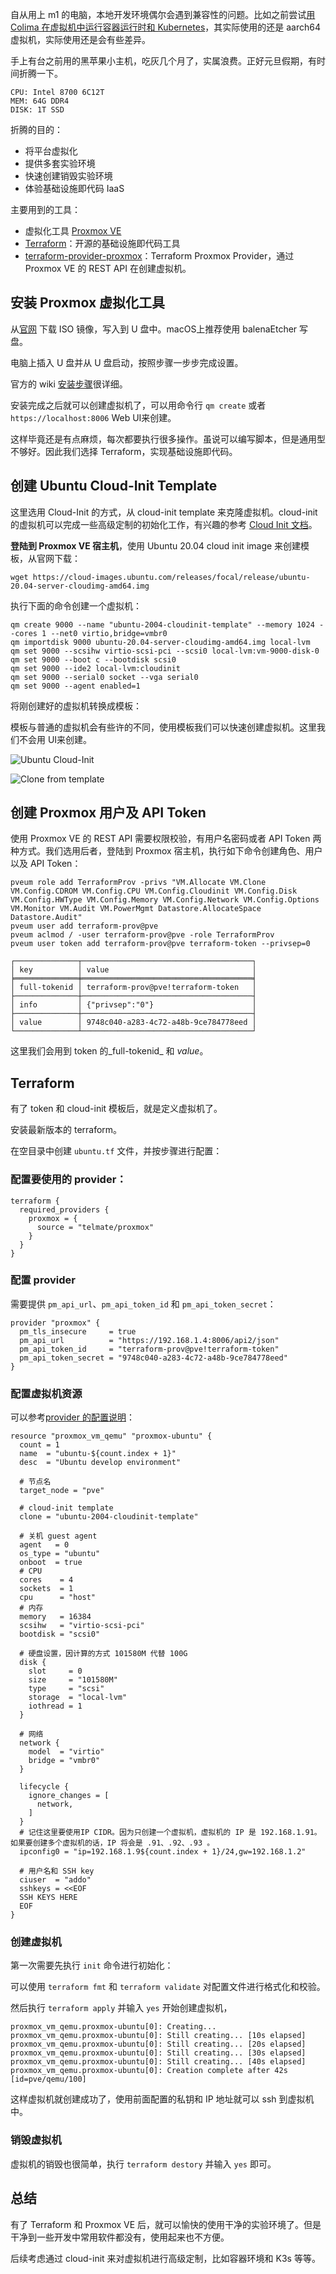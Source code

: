 自从用上 m1 的电脑，本地开发环境偶尔会遇到兼容性的问题。比如之前尝试[用 Colima 在虚拟机中运行容器运行时和 Kubernetes](https://mp.weixin.qq.com/s/V9dTD3R6ApnW3b1DebzdEg)，其实际使用的还是 aarch64 虚拟机，实际使用还是会有些差异。

手上有台之前用的黑苹果小主机，吃灰几个月了，实属浪费。正好元旦假期，有时间折腾一下。

```
CPU: Intel 8700 6C12T
MEM: 64G DDR4
DISK: 1T SSD
```

折腾的目的：

-   将平台虚拟化
-   提供多套实验环境
-   快速创建销毁实验环境
-   体验基础设施即代码 IaaS

主要用到的工具：

-   虚拟化工具 [Proxmox VE](https://www.proxmox.com/en/proxmox-ve)
-   [Terraform](https://www.terraform.io/)：开源的基础设施即代码工具
-   [terraform-provider-proxmox](https://github.com/Telmate/terraform-provider-proxmox)：Terraform Proxmox Provider，通过 Proxmox VE 的 REST API 在创建虚拟机。

## 安装 Proxmox 虚拟化工具

从[官网](https://www.proxmox.com/en/downloads/category/proxmox-virtual-environment) 下载 ISO 镜像，写入到 U 盘中。macOS上推荐使用 balenaEtcher 写盘。

电脑上插入 U 盘并从 U 盘启动，按照步骤一步步完成设置。

官方的 wiki [安装步骤](https://pve.proxmox.com/wiki/Installation)很详细。

安装完成之后就可以创建虚拟机了，可以用命令行 `qm create` 或者 `https://localhost:8006` Web UI来创建。

这样毕竟还是有点麻烦，每次都要执行很多操作。虽说可以编写脚本，但是通用型不够好。因此我们选择 Terraform，实现基础设施即代码。

## 创建 Ubuntu Cloud-Init Template

这里选用 Cloud-Init 的方式，从 cloud-init template 来克隆虚拟机。cloud-init 的虚拟机可以完成一些高级定制的初始化工作，有兴趣的参考 [Cloud Init 文档](https://cloudinit.readthedocs.io/en/latest/topics/examples.html)。

**登陆到 Proxmox VE 宿主机**，使用 Ubuntu 20.04 cloud init image 来创建模板，从官网下载：

```
wget https://cloud-images.ubuntu.com/releases/focal/release/ubuntu-20.04-server-cloudimg-amd64.img
```

执行下面的命令创建一个虚拟机：

```
qm create 9000 --name "ubuntu-2004-cloudinit-template" --memory 1024 --cores 1 --net0 virtio,bridge=vmbr0
qm importdisk 9000 ubuntu-20.04-server-cloudimg-amd64.img local-lvm
qm set 9000 --scsihw virtio-scsi-pci --scsi0 local-lvm:vm-9000-disk-0
qm set 9000 --boot c --bootdisk scsi0
qm set 9000 --ide2 local-lvm:cloudinit
qm set 9000 --serial0 socket --vga serial0
qm set 9000 --agent enabled=1
```

将刚创建好的虚拟机转换成模板：

模板与普通的虚拟机会有些许的不同，使用模板我们可以快速创建虚拟机。这里我们不会用 UI来创建。

![Ubuntu Cloud-Init](https://atbug.oss-cn-hangzhou.aliyuncs.com/2022/01/03/20220102-at-104523.png)

![Clone from template](https://atbug.oss-cn-hangzhou.aliyuncs.com/2022/01/03/20220102-at-104604.png)

## 创建 Proxmox 用户及 API Token

使用 Proxmox VE 的 REST API 需要权限校验，有用户名密码或者 API Token 两种方式。我们选用后者，登陆到 Proxmox 宿主机，执行如下命令创建角色、用户以及 API Token：

```
pveum role add TerraformProv -privs "VM.Allocate VM.Clone VM.Config.CDROM VM.Config.CPU VM.Config.Cloudinit VM.Config.Disk VM.Config.HWType VM.Config.Memory VM.Config.Network VM.Config.Options VM.Monitor VM.Audit VM.PowerMgmt Datastore.AllocateSpace Datastore.Audit"
pveum user add terraform-prov@pve
pveum aclmod / -user terraform-prov@pve -role TerraformProv
pveum user token add terraform-prov@pve terraform-token --privsep=0

┌──────────────┬──────────────────────────────────────┐
│ key          │ value                                │
╞══════════════╪══════════════════════════════════════╡
│ full-tokenid │ terraform-prov@pve!terraform-token   │
├──────────────┼──────────────────────────────────────┤
│ info         │ {"privsep":"0"}                      │
├──────────────┼──────────────────────────────────────┤
│ value        │ 9748c040-a283-4c72-a48b-9ce784778eed │
└──────────────┴──────────────────────────────────────┘
```

这里我们会用到 token 的_full-tokenid_ 和 _value_。

## Terraform

有了 token 和 cloud-init 模板后，就是定义虚拟机了。

安装最新版本的 terraform。

在空目录中创建 `ubuntu.tf` 文件，并按步骤进行配置：

### 配置要使用的 provider：

```
terraform {
  required_providers {
    proxmox = {
      source = "telmate/proxmox"
    }
  }
}
```

### 配置 provider

需要提供 `pm_api_url`、`pm_api_token_id` 和 `pm_api_token_secret`：

```
provider "proxmox" {
  pm_tls_insecure     = true
  pm_api_url          = "https://192.168.1.4:8006/api2/json"
  pm_api_token_id     = "terraform-prov@pve!terraform-token"
  pm_api_token_secret = "9748c040-a283-4c72-a48b-9ce784778eed"
}
```

### 配置虚拟机资源

可以参考[provider 的配置说明](https://github.com/Telmate/terraform-provider-proxmox/blob/master/docs/resources/vm_qemu.md#provision-through-cloud-init)：

```
resource "proxmox_vm_qemu" "proxmox-ubuntu" {
  count = 1
  name  = "ubuntu-${count.index + 1}"
  desc  = "Ubuntu develop environment"

  # 节点名
  target_node = "pve"

  # cloud-init template
  clone = "ubuntu-2004-cloudinit-template"

  # 关机 guest agent
  agent   = 0
  os_type = "ubuntu"
  onboot  = true
  # CPU
  cores    = 4
  sockets  = 1
  cpu      = "host"
  # 内存
  memory   = 16384
  scsihw   = "virtio-scsi-pci"
  bootdisk = "scsi0"

  # 硬盘设置，因计算的方式 101580M 代替 100G
  disk {
    slot     = 0
    size     = "101580M"
    type     = "scsi"
    storage  = "local-lvm"
    iothread = 1
  }

  # 网络
  network {
    model  = "virtio"
    bridge = "vmbr0"
  }

  lifecycle {
    ignore_changes = [
      network,
    ]
  }
  # 记住这里要使用IP CIDR。因为只创建一个虚拟机，虚拟机的 IP 是 192.168.1.91。如果要创建多个虚拟机的话，IP 将会是 .91、.92、.93 。
  ipconfig0 = "ip=192.168.1.9${count.index + 1}/24,gw=192.168.1.2"

  # 用户名和 SSH key
  ciuser  = "addo"
  sshkeys = <<EOF
  SSH KEYS HERE
  EOF
}
```

### 创建虚拟机

第一次需要先执行 `init` 命令进行初始化：

可以使用 `terraform fmt` 和 `terraform validate` 对配置文件进行格式化和校验。

然后执行 `terraform apply` 并输入 `yes` 开始创建虚拟机，

```
proxmox_vm_qemu.proxmox-ubuntu[0]: Creating...
proxmox_vm_qemu.proxmox-ubuntu[0]: Still creating... [10s elapsed]
proxmox_vm_qemu.proxmox-ubuntu[0]: Still creating... [20s elapsed]
proxmox_vm_qemu.proxmox-ubuntu[0]: Still creating... [30s elapsed]
proxmox_vm_qemu.proxmox-ubuntu[0]: Still creating... [40s elapsed]
proxmox_vm_qemu.proxmox-ubuntu[0]: Creation complete after 42s [id=pve/qemu/100]
```

这样虚拟机就创建成功了，使用前面配置的私钥和 IP 地址就可以 ssh 到虚拟机中。

### 销毁虚拟机

虚拟机的销毁也很简单，执行 `terraform destory` 并输入 `yes` 即可。

## 总结

有了 Terraform 和 Proxmox VE 后，就可以愉快的使用干净的实验环境了。但是干净到一些开发中常用软件都没有，使用起来也不方便。

后续考虑通过 cloud-init 来对虚拟机进行高级定制，比如容器环境和 K3s 等等。